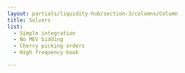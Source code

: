 ```yaml
---
layout: partials/liquidity-hub/section-3/columns/Column
title: Solvers
list:
  - Simple integration
  - No MEV bidding
  - Cherry picking orders
  - High frequency book

---
```

